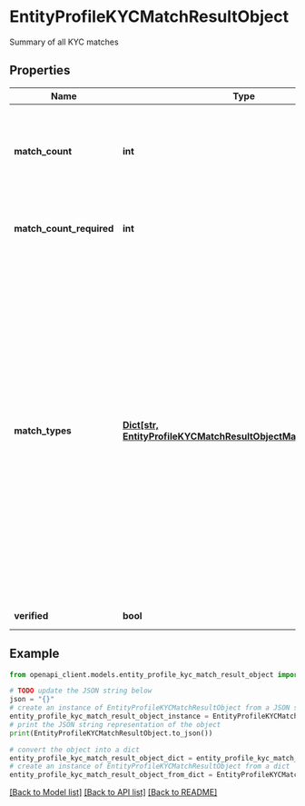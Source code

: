 # EntityProfileKYCMatchResultObject

Summary of all KYC matches

## Properties

Name | Type | Description | Notes
------------ | ------------- | ------------- | -------------
**match_count** | **int** | Number of matches for this set of match types. In other words the sum of the matchCounts in the matchTypes map. Note that for match sets that include government ID (gov_id) this will not neccessaily be the count of matched sources.  | [optional] 
**match_count_required** | **int** | Number of distinct matches (sources and/or matched government ID documents) required for this set of match types.  | [optional] 
**match_types** | [**Dict[str, EntityProfileKYCMatchResultObjectMatchTypesValue]**](EntityProfileKYCMatchResultObjectMatchTypesValue.md) | The match types that this overall count and result refer to. Currently one or more of: - name - address - dob - gender - gov_id - other_id  These will be keys in a map whose values hold the values for the individual match types. The resultant structure would look like the following. Here dob has zero matches and is not verfied but it was check, so other than the checked flag the value object is simply empty. A completely empty object would imply that match type was not checked.      \&quot;matchTypes\&quot;: {       \&quot;address\&quot;: {         \&quot;matchCount\&quot;: 1,         \&quot;matchSources\&quot;: [ \&quot;au-elec-roll\&quot; ],         \&quot;checked\&quot;: true,         \&quot;verified\&quot;: true       },       \&quot;dob\&quot;: {         \&quot;checked\&quot;: true       }     }  So for a one_plus KYC check there will be two EntityProfileKYCMatchResultObject records. One for &#39;name&#39; and one for &#39;address, dob&#39; (like the sample above).  | [optional] 
**verified** | **bool** | True if there are enough matches to meet the requirement | [optional] 

## Example

```python
from openapi_client.models.entity_profile_kyc_match_result_object import EntityProfileKYCMatchResultObject

# TODO update the JSON string below
json = "{}"
# create an instance of EntityProfileKYCMatchResultObject from a JSON string
entity_profile_kyc_match_result_object_instance = EntityProfileKYCMatchResultObject.from_json(json)
# print the JSON string representation of the object
print(EntityProfileKYCMatchResultObject.to_json())

# convert the object into a dict
entity_profile_kyc_match_result_object_dict = entity_profile_kyc_match_result_object_instance.to_dict()
# create an instance of EntityProfileKYCMatchResultObject from a dict
entity_profile_kyc_match_result_object_from_dict = EntityProfileKYCMatchResultObject.from_dict(entity_profile_kyc_match_result_object_dict)
```
[[Back to Model list]](../README.md#documentation-for-models) [[Back to API list]](../README.md#documentation-for-api-endpoints) [[Back to README]](../README.md)


